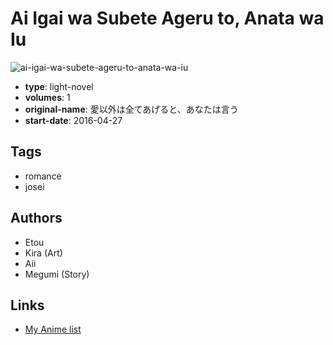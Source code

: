 # Ai Igai wa Subete Ageru to, Anata wa Iu

![ai-igai-wa-subete-ageru-to-anata-wa-iu](https://cdn.myanimelist.net/images/manga/1/218272.jpg)

-   **type**: light-novel
-   **volumes**: 1
-   **original-name**: 愛以外は全てあげると、あなたは言う
-   **start-date**: 2016-04-27

## Tags

-   romance
-   josei

## Authors

-   Etou
-   Kira (Art)
-   Aii
-   Megumi (Story)

## Links

-   [My Anime list](https://myanimelist.net/manga/98341/Ai_Igai_wa_Subete_Ageru_to_Anata_wa_Iu)

